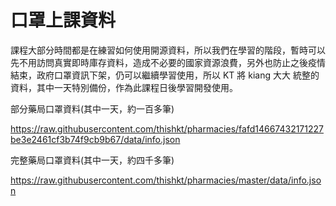 # 口罩上課資料

課程大部分時間都是在練習如何使用開源資料，所以我們在學習的階段，暫時可以先不用訪問真實即時庫存資料，造成不必要的國家資源浪費，另外也防止之後疫情結束，政府口罩資訊下架，仍可以繼續學習使用，所以 KT 將 kiang 大大 統整的資料，其中一天特別備份，作為此課程日後學習開發使用。

部分藥局口罩資料(其中一天，約一百多筆)

https://raw.githubusercontent.com/thishkt/pharmacies/fafd14667432171227be3e2461cf3b74f9cb9b67/data/info.json

完整藥局口罩資料(其中一天，約四千多筆)

https://raw.githubusercontent.com/thishkt/pharmacies/master/data/info.json
